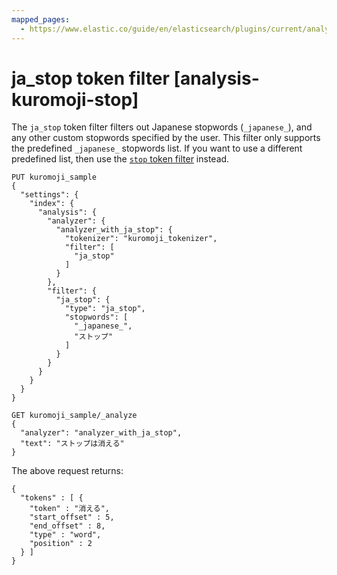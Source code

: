 ```yaml
---
mapped_pages:
  - https://www.elastic.co/guide/en/elasticsearch/plugins/current/analysis-kuromoji-stop.html
---
```


# ja_stop token filter [analysis-kuromoji-stop]

The `ja_stop` token filter filters out Japanese stopwords (`_japanese_`), and any other custom stopwords specified by the user. This filter only supports the predefined `_japanese_` stopwords list. If you want to use a different predefined list, then use the [`stop` token filter](/reference/text-analysis/analysis-stop-tokenfilter.md) instead.

```console
PUT kuromoji_sample
{
  "settings": {
    "index": {
      "analysis": {
        "analyzer": {
          "analyzer_with_ja_stop": {
            "tokenizer": "kuromoji_tokenizer",
            "filter": [
              "ja_stop"
            ]
          }
        },
        "filter": {
          "ja_stop": {
            "type": "ja_stop",
            "stopwords": [
              "_japanese_",
              "ストップ"
            ]
          }
        }
      }
    }
  }
}

GET kuromoji_sample/_analyze
{
  "analyzer": "analyzer_with_ja_stop",
  "text": "ストップは消える"
}
```

The above request returns:

```console-result
{
  "tokens" : [ {
    "token" : "消える",
    "start_offset" : 5,
    "end_offset" : 8,
    "type" : "word",
    "position" : 2
  } ]
}
```

